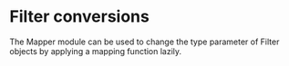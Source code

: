 # Filter conversions
The Mapper module can be used to change the type parameter of Filter objects by applying a mapping function lazily.
